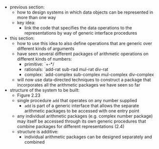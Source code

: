 * previous section:
    * how to design systems in which data objects can be represented in more than one way
    * key idea: 
        * link the code that specifies the data operations to the representations by way of generic interface procedures
* this section:
    * how to use this idea to also define operations that are generic over different kinds of arguments
    * have seen several different packages of arithmetic operations on different kinds of numbers:
        * primitive: `+-*/
        * rationals: `add-rat sub-rad mul-rat div-rat
        * complex: `add-complex sub-complex mul-complex div-complex
    * will now use data-directed techniques to construct a package that incorporates all the arithmetic packages we have seen so far
* structure of the system to be built:
    * Figure 2.23
    * single procedure `add` that operates on any number supplied
        * `add` is part of a generic interface that allows the separate arithmetic packages to be accessed with one entry point
    * any individual arithmetic packages (e.g. complex number package) may itself be accessed through its own generic procedures that combine packages for different representations (2.4)
    * structure is additive: 
        * individual arithmetic packages can be designed separately and combined